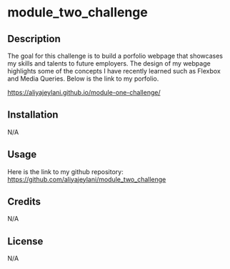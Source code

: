 # module_two_challenge

## Description

The goal for this challenge is to build a porfolio webpage that showcases my skills and talents to future employers. The design of my webpage highlights some of the concepts I have recently learned such as Flexbox and Media Queries. Below is the link to my porfolio.

https://aliyajeylani.github.io/module-one-challenge/

## Installation

N/A

## Usage

Here is the link to my github repository: https://github.com/aliyajeylani/module_two_challenge

## Credits

N/A

## License

N/A
